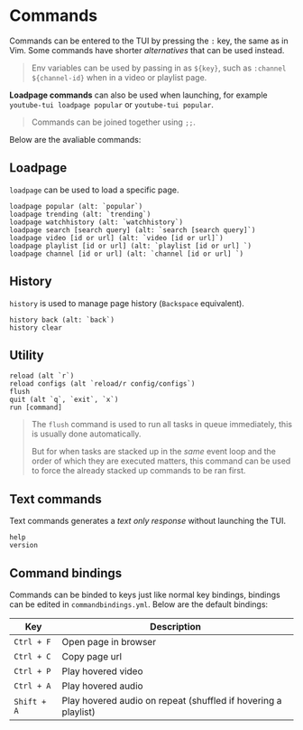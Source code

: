 # Commands

Commands can be entered to the TUI by pressing the `:` key, the same as in Vim. Some commands have shorter *alternatives* that can be used instead.

> Env variables can be used by passing in as `${key}`, such as `:channel ${channel-id}` when in a video or playlist page.

**Loadpage commands** can also be used when launching, for example `youtube-tui loadpage popular` or `youtube-tui popular`.

> Commands can be joined together using `;;`.

Below are the avaliable commands:

## Loadpage

`loadpage` can be used to load a specific page.

```vim
loadpage popular (alt: `popular`)
loadpage trending (alt: `trending`)
loadpage watchhistory (alt: `watchhistory`)
loadpage search [search query] (alt: `search [search query]`)
loadpage video [id or url] (alt: `video [id or url]`)
loadpage playlist [id or url] (alt: `playlist [id or url] `)
loadpage channel [id or url] (alt: `channel [id or url] `)
```

## History

`history` is used to manage page history (`Backspace` equivalent).

```vim
history back (alt: `back`)
history clear
```

## Utility

```vim
reload (alt `r`)
reload configs (alt `reload/r config/configs`)
flush
quit (alt `q`, `exit`, `x`)
run [command]
```

> The `flush` command is used to run all tasks in queue immediately, this is usually done automatically.
>
> But for when tasks are stacked up in the *same* event loop and the order of which they are executed matters, this command can be used to force the already stacked up commands to be ran first.

## Text commands

Text commands generates a *text only response* without launching the TUI.

```vim
help
version
```

## Command bindings

Commands can be binded to keys just like normal key bindings, bindings can be edited in `commandbindings.yml`. Below are the default bindings:

|Key|Description|
|---|---|
|`Ctrl + F`|Open page in browser|
|`Ctrl + C`|Copy page url|
|`Ctrl + P`|Play hovered video|
|`Ctrl + A`|Play hovered audio|
|`Shift + A`|Play hovered audio on repeat (shuffled if hovering a playlist)|
